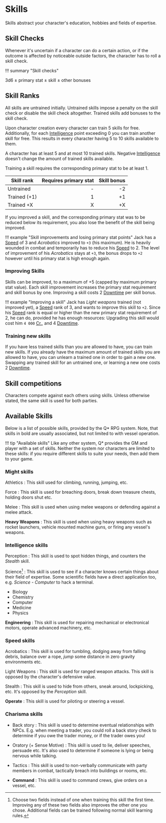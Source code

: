 # Skills

Skills abstract your character's education, hobbies and fields of expertise.

## Skill Checks

Whenever it's uncertain if a character can do a certain action, or if the
outcome is affected by noticeable outside factors, the character has to roll a
skill check.

!!! summary "Skill checks"
    <div class="formula formula-top formula-bottom">
    <span data-bracket-bottom="base">3d6</span> ±
    <span data-bracket-top="modifier">primary stat</span> ±
    <span data-bracket-bottom="bonus">skill</span> ±
    <span data-bracket-top="circumstance">other bonuses</span>
    </div>

## Skill Ranks

All skills are untrained initially. Untrained skills impose a penalty on the
skill check or disable the skill check altogether. Trained skills add bonuses to
the skill check.

Upon character creation every character can train 5 skills for free.
Additionally, for each [Intelligence](#intelligence) point exceeding 0 you can
train another skill for free. This results in every character having 5 to 10
skills available to them.

A character has at least 5 and at most 10 trained skills. Negative
[Intelligence](#intelligence) doesn't change the amount of trained skills
available.

Training a skill requires the corresponding primary stat to be at least 1.

| Skill rank      | Requires primary stat | Skill bonus |
|-----------------|----------------------:|------------:|
| Untrained       |                     - |          -2 |
| Trained (+1)    |                     1 |          +1 |
| Trained +X      |                     X |          +X |

If you improved a skill, and the corresponding primary stat was to be reduced
below its requirement, you also lose the benefit of the skill being improved.

!!! example "Skill improvements and losing primary stat points"
    Jack has a [Speed](#speed) of 3 and *Acrobatics* improved to `+3` (his
    maximum). He is heavily wounded in combat and temporarily has to reduce his
    [Speed](#speed) to 2. The level of improvement of his *Acrobatics* stays at
    `+3`, the bonus drops to `+2` however until his primary stat is high enough
    again.

<div class="col-layout-start"></div>

### Improving Skills

Skills can be improved, to a maximum of +5 (capped by maximum primary stat
value). Each skill improvement increases the primary stat requirement and skill
bonus by one. Improving a skill costs 2 [Downtime](#downtime) per skill bonus.

!!! example "Improving a skill"
    Jack has *Light weapons* trained (not improved yet), a [Speed](#speed) rank
    of 3, and wants to improve this skill to `+2`. Since his [Speed](#speed)
    rank is equal or higher than the new primary stat requirement of 2, he can
    do, provided he has enough resources: Upgrading this skill would cost him `4
    000` [Cr.](#credits), and 4 [Downtime](#downtime).

<div class="col-layout-end"></div>
<div class="col-layout-start"></div>

### Training new skills

If you have less trained skills than you are allowed to have, you can train new
skills. If you already have the maximum amount of trained skills you are allowed
to have, you can unlearn a trained one in order to gain a new one. Swapping any
trained skill for an untrained one, or learning a new one costs 2
[Downtime](#downtime).

<div class="col-layout-end clearfix"></div>

## Skill competitions

Characters compete against each others using skills. Unless otherwise stated,
the same skill is used for both parties.

## Available Skills

Below is a list of possible skills, provided by the Q* RPG system. Note, that
skills in bold are usually associated, but not limited to with vessel operation.

!!! tip "Available skills"
    Like any other system, Q* provides the GM and player with a set of skills.
    Neither the system nor characters are limited to these skills: if you
    require different skills to suite your needs, then add them to your game.

<div class="col-layout-start"></div>

### Might skills

Athletics
:   This skill used for climbing, running, jumping, etc.

Force
:   This skill is used for breaching doors, break down treasure chests, holding
doors shut etc.

Melee
:   This skill is used when using melee weapons or defending against a melee
attack.

**Heavy Weapons**
:   This skill is used when using heavy weapons such as rocket launchers,
vehicle mounted machine guns, or firing any vessel's weapons.

### Intelligence skills

Perception
:   This skill is used to spot hidden things, and counters the *Stealth* skill.

Science[^Science]
:   This skill is used to see if a character knows certain things about their
field of expertise. Some scientific fields have a direct application too, e.g.
*Science - Computer* to hack a terminal.

* Biology
* Chemistry
* Computer
* Medicine
* Physics

**Engineering**
:   This skill is used for repairing mechanical or electronical motors, operate
advanced machinery, etc.

<div class="col-layout-end"></div>
<div class="col-layout-start"></div>

### Speed skills

Acrobatics
:   This skill is used for tumbling, dodging away from falling debris, balance
over a rope, *jump* some distance in zero gravity environments etc.

Light Weapons
:   This skill is used for ranged weapon attacks. This skill is opposed by the
character's defensive value.

Stealth
:   This skill is used to hide from others, sneak around, lockpicking, etc. It's
opposed by the *Perception* skill.

**Operate**
:   This skill is used for piloting or steering a vessel.


### Charisma skills

* Back story
:   This skill is used to determine eventual relationships with NPCs. E.g. when
meeting a trader, you could roll a back story check to determine if you owe the
trader money, or if the trader owes you!

* Oratory (+ Sense Motive)
:   This skill is used to lie, deliver speeches, persuade etc. It's also used to
determine if someone is lying or being nervous while talking.

* Tactics
:   This skill is used to non-verbally communicate with party members in combat,
tactically breach into buildings or rooms, etc.

* **Command**
:   This skill is used to command crews, give orders on a vessel, etc.


<div class="col-layout-end clearfix"></div>

[^Science]:
    Choose two fields instead of one when training this skill the first time.
    Improving any of these two fields also improves the other one you chose.
    Additional fields can be trained following normal skill learning rules.